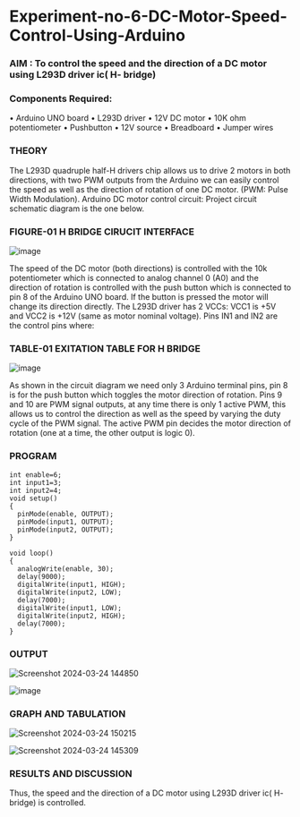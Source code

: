 # Experiment-no-6-DC-Motor-Speed-Control-Using-Arduino

### AIM : To control the speed and the direction of a DC motor using L293D driver ic( H- bridge)

### Components Required:
•	Arduino UNO board
•	L293D driver
•	12V DC motor
•	10K ohm potentiometer
•	Pushbutton
•	12V source
•	Breadboard
•	Jumper wires
### THEORY 
The L293D quadruple half-H drivers chip allows us to drive 2 motors in both directions, with two PWM outputs from the Arduino we can easily control the speed as well as the direction of rotation of one DC motor. (PWM: Pulse Width Modulation).
Arduino DC motor control circuit:
Project circuit schematic diagram is the one below.
### FIGURE-01 H BRIDGE CIRUCIT INTERFACE 
![image](https://user-images.githubusercontent.com/36288975/167763051-b230c183-afc5-46f2-ba95-0f95e10dd6c9.png)

 
The speed of the DC motor (both directions) is controlled with the 10k potentiometer which is connected to analog channel 0 (A0) and the direction of rotation is controlled with the push button which is connected to pin 8 of the Arduino UNO board. If the button is pressed the motor will change its direction directly.
The L293D driver has 2 VCCs: VCC1 is +5V and VCC2 is +12V (same as motor nominal voltage). Pins IN1 and IN2 are the control pins where:
### TABLE-01 EXITATION TABLE FOR H BRIDGE 
![image](https://user-images.githubusercontent.com/36288975/167763120-1421c2c5-8381-49eb-b376-03f6e1113b7a.png)


As shown in the circuit diagram we need only 3 Arduino terminal pins, pin 8 is for the push button which toggles the motor direction of rotation. Pins 9 and 10 are PWM signal outputs, at any time there is only 1 active PWM, this allows us to control the direction as well as the speed by varying the duty cycle of the PWM signal. The active PWM pin decides the motor direction of rotation (one at a time, the other output is logic 0).

### PROGRAM
```
int enable=6;
int input1=3;
int input2=4;
void setup()
{
  pinMode(enable, OUTPUT);
  pinMode(input1, OUTPUT);
  pinMode(input2, OUTPUT);
}

void loop()
{
  analogWrite(enable, 30);
  delay(9000); 
  digitalWrite(input1, HIGH);
  digitalWrite(input2, LOW);
  delay(7000);
  digitalWrite(input1, LOW);
  digitalWrite(input2, HIGH);
  delay(7000);
}
```

### OUTPUT
![Screenshot 2024-03-24 144850](https://github.com/EzhilsreeJ/Experiment-no-7-DC-Motor-Speed-Control-Using-Arduino/assets/144870412/3a25daec-e364-453d-8802-eaad1cbebbe1)

![image](https://github.com/EzhilsreeJ/Experiment-no-7-DC-Motor-Speed-Control-Using-Arduino/assets/144870412/5c9fa503-8983-409d-8bea-f97dbc9f217e)


### GRAPH AND TABULATION 


![Screenshot 2024-03-24 150215](https://github.com/EzhilsreeJ/Experiment-no-7-DC-Motor-Speed-Control-Using-Arduino/assets/144870412/81088c84-3532-41ec-8e87-5014fe3125ab)

![Screenshot 2024-03-24 145309](https://github.com/EzhilsreeJ/Experiment-no-7-DC-Motor-Speed-Control-Using-Arduino/assets/144870412/7fd7cb39-fb70-40b0-be33-977bb21f5679)




### RESULTS AND DISCUSSION 
Thus, the speed and the direction of a DC motor using L293D driver ic( H- bridge) is controlled.
